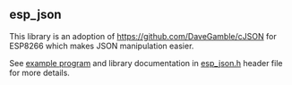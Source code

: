 ## esp_json 

This library is an adoption of https://github.com/DaveGamble/cJSON for ESP8266 
which makes JSON manipulation easier.

See [example program](../../examples/json) and library documentation in 
[esp_json.h](include/esp_json.h) header file for more details.
